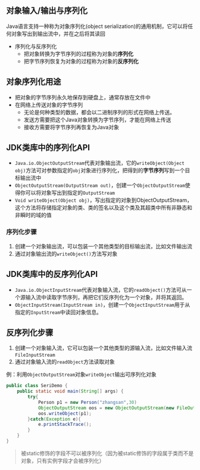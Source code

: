 ## 对象输入/输出与序列化

Java语言支持一种称为对象序列化(object serialization)的通用机制，它可以将任何对象写出到输出流中，并在之后将其读回

- 序列化与反序列化
    - 把对象转换为字节序列的过程称为对象的**序列化**
    - 把字节序列恢复为对象的过程称为对象的**反序列化**

## 对象序列化用途

- 把对象的字节序列永久地保存到硬盘上，通常存放在文件中
- 在网络上传送对象的字节序列
    - 无论是何种类型的数据，都会以二进制序列的形式在网络上传送。
    - 发送方需要把这个Java对象转换为字节序列，才能在网络上传送
    - 接收方需要将字节序列再恢复为Java对象

## JDK类库中的序列化API

- `Java.io.ObjectOutputStream`代表对象输出流，它的`writeObject(Object obj)`方法可对参数指定的`obj`对象进行序列化，把得到的**字节序列**写到一个目标输出流中
- `ObjectOutputStream(OutputStream out)`，创建一个`ObjectOutputStream`使得你可以将对象写出到指定的`OutputStream`
- `Void writeObject(Object obj)`，写出指定的对象到ObjectOutputStream，这个方法将存储指定对象的类、类的签名以及这个类及其超类中所有非静态和非瞬时的域的值

### 序列化步骤

1. 创建一个对象输出流，可以包装一个其他类型的目标输出流，比如文件输出流
2. 通过对象输出流的`writeObject()`方法写对象

## JDK类库中的反序列化API

- `Java.io.ObjectInputStream`代表对象输入流，它的`readObject()`方法可从一个源输入流中读取字节序列，再把它们反序列化为一个对象，并将其返回。
- `ObjectInputStream(InputStream in)`，创建一个`ObjectInputStream`用于从指定的`InputStream`中读回对象信息。

## 反序列化步骤

1. 创建一个对象输入流，它可以包装一个其他类型的源输入流，比如文件输入流`FileInputStream`
2. 通过对象输入流的`readObject`方法读取对象

例：利用`ObjectOutputStream`对象`writeObject`输出可序列化对象

```java
public class SeriDemo {
    public static void main(String[] args) {
        try{
            Person p1 = new Person("zhangsan",30)
            ObjectOutputStream oos = new ObjectOutputStream(new FileOutputStream("person.dat"));
            oos.writeObject(p1);
        }catch(Exception e){
            e.printStackTrace();
        }
    }
}
```

> 被static修饰的字段不可以被序列化（因为被static修饰的字段属于类而不是对象，只有实例字段才会被序列化）
